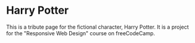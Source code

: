 # Harry Potter

This is a tribute page for the fictional character, Harry Potter. It is a project for the "Responsive Web Design" course on freeCodeCamp.
